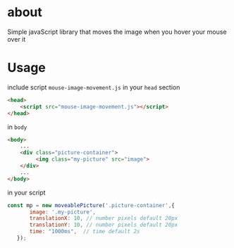 # about
Simple javaScript library that moves the image when you hover your mouse over it

# Usage
include  script `mouse-image-movement.js` in your  `head` section 
````html
<head>
    <script src="mouse-image-movement.js"></script>
</head>
````
in `body` 

````html
<body>
    ...
    <div class="picture-container">
         <img class="my-picture" src="image">
    </div>
    ...
</body>

````
in your script 
````js
const mp = new moveablePicture('.picture-container',{
       image: '.my-picture',
       translationX: 10, // number pixels default 20px 
       translationY: 10, // number pixels default 20px  
       time: "1000ms",  // time default 2s
   });
````